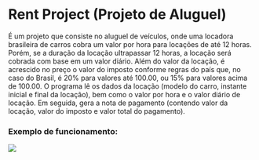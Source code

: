 # Rent Project (Projeto de Aluguel)

É um projeto que consiste no aluguel de veículos, onde uma locadora brasileira de carros cobra um valor por hora para locações de até 12 horas. Porém, se a duração da locação ultrapassar 12 horas, a locação será cobrada com base em um valor diário. Além do valor da locação, é acrescido no preço o valor do imposto conforme regras do país que, no caso do Brasil, é 20% para valores até 100.00, ou 15% para valores acima de 100.00. O programa lê os dados da locação (modelo do carro, instante inicial e final da locação), bem como o valor por hora e o valor diário de locação. Em seguida, gera a nota de pagamento (contendo valor da locação, valor do imposto e valor total do pagamento).

### Exemplo de funcionamento:

<img src= https://cdn.discordapp.com/attachments/846256647583432708/1105983924452196462/image.png>
